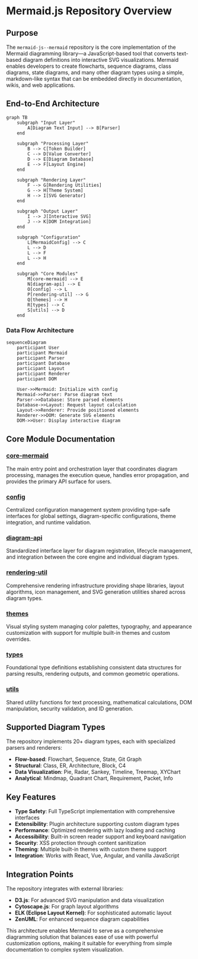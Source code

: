 # Mermaid.js Repository Overview

## Purpose

The `mermaid-js--mermaid` repository is the core implementation of the Mermaid diagramming library—a JavaScript-based tool that converts text-based diagram definitions into interactive SVG visualizations. Mermaid enables developers to create flowcharts, sequence diagrams, class diagrams, state diagrams, and many other diagram types using a simple, markdown-like syntax that can be embedded directly in documentation, wikis, and web applications.

## End-to-End Architecture

```mermaid
graph TB
    subgraph "Input Layer"
        A[Diagram Text Input] --> B[Parser]
    end
    
    subgraph "Processing Layer"
        B --> C[Token Builder]
        C --> D[Value Converter]
        D --> E[Diagram Database]
        E --> F[Layout Engine]
    end
    
    subgraph "Rendering Layer"
        F --> G[Rendering Utilities]
        G --> H[Theme System]
        H --> I[SVG Generator]
    end
    
    subgraph "Output Layer"
        I --> J[Interactive SVG]
        J --> K[DOM Integration]
    end
    
    subgraph "Configuration"
        L[MermaidConfig] --> C
        L --> D
        L --> F
        L --> H
    end
    
    subgraph "Core Modules"
        M[core-mermaid] --> E
        N[diagram-api] --> E
        O[config] --> L
        P[rendering-util] --> G
        Q[themes] --> H
        R[types] --> C
        S[utils] --> D
    end
```

### Data Flow Architecture

```mermaid
sequenceDiagram
    participant User
    participant Mermaid
    participant Parser
    participant Database
    participant Layout
    participant Renderer
    participant DOM
    
    User->>Mermaid: Initialize with config
    Mermaid->>Parser: Parse diagram text
    Parser->>Database: Store parsed elements
    Database->>Layout: Request layout calculation
    Layout->>Renderer: Provide positioned elements
    Renderer->>DOM: Generate SVG elements
    DOM->>User: Display interactive diagram
```

## Core Module Documentation

### [core-mermaid](core-mermaid.md)
The main entry point and orchestration layer that coordinates diagram processing, manages the execution queue, handles error propagation, and provides the primary API surface for users.

### [config](config.md)
Centralized configuration management system providing type-safe interfaces for global settings, diagram-specific configurations, theme integration, and runtime validation.

### [diagram-api](diagram-api.md)
Standardized interface layer for diagram registration, lifecycle management, and integration between the core engine and individual diagram types.

### [rendering-util](rendering-util.md)
Comprehensive rendering infrastructure providing shape libraries, layout algorithms, icon management, and SVG generation utilities shared across diagram types.

### [themes](themes.md)
Visual styling system managing color palettes, typography, and appearance customization with support for multiple built-in themes and custom overrides.

### [types](types.md)
Foundational type definitions establishing consistent data structures for parsing results, rendering outputs, and common geometric operations.

### [utils](utils.md)
Shared utility functions for text processing, mathematical calculations, DOM manipulation, security validation, and ID generation.

## Supported Diagram Types

The repository implements 20+ diagram types, each with specialized parsers and renderers:

- **Flow-based**: Flowchart, Sequence, State, Git Graph
- **Structural**: Class, ER, Architecture, Block, C4
- **Data Visualization**: Pie, Radar, Sankey, Timeline, Treemap, XYChart
- **Analytical**: Mindmap, Quadrant Chart, Requirement, Packet, Info

## Key Features

- **Type Safety**: Full TypeScript implementation with comprehensive interfaces
- **Extensibility**: Plugin architecture supporting custom diagram types
- **Performance**: Optimized rendering with lazy loading and caching
- **Accessibility**: Built-in screen reader support and keyboard navigation
- **Security**: XSS protection through content sanitization
- **Theming**: Multiple built-in themes with custom theme support
- **Integration**: Works with React, Vue, Angular, and vanilla JavaScript

## Integration Points

The repository integrates with external libraries:
- **D3.js**: For advanced SVG manipulation and data visualization
- **Cytoscape.js**: For graph layout algorithms
- **ELK (Eclipse Layout Kernel)**: For sophisticated automatic layout
- **ZenUML**: For enhanced sequence diagram capabilities

This architecture enables Mermaid to serve as a comprehensive diagramming solution that balances ease of use with powerful customization options, making it suitable for everything from simple documentation to complex system visualization.
